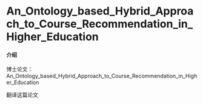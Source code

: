 # An_Ontology_based_Hybrid_Approach_to_Course_Recommendation_in_Higher_Education

#### 介绍
博士论文：An_Ontology_based_Hybrid_Approach_to_Course_Recommendation_in_Higher_Education

翻译这篇论文